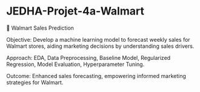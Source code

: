 # JEDHA-Projet-4a-Walmart

🛒 Walmart Sales Prediction

Objective: Develop a machine learning model to forecast weekly sales for Walmart stores, aiding marketing decisions by understanding sales drivers.

Approach: EDA, Data Preprocessing, Baseline Model, Regularized Regression, Model Evaluation, Hyperparameter Tuning.

Outcome: Enhanced sales forecasting, empowering informed marketing strategies for Walmart.
